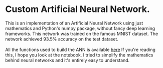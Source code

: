 #  Custom Artificial Neural Network.
This is an implementation of an Artificial Neural Network using just mathematics and Python's numpy package, without fancy deep learning frameworks.
This network was trained on the famous MNIST dataset. The network achieved 93.5% accuracy on the test dataset.<br>  
All the functions used to build the ANN is available [here]()
If you're reading this, I hope you look at the notebook. I tried to simplify the mathematics behind neural networks and it's entirely easy to understand.
